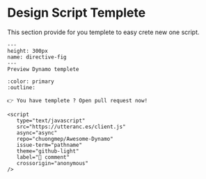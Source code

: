 # Design Script Templete

This section provide for you templete to easy crete new one script.

```{figure} ../images/DynamoTemplate.png
---
height: 300px
name: directive-fig
---
Preview Dynamo templete
```

```{button-link} https://www.mediafire.com/file/edqxb8ymthuhazi/Template.dyn/file
:color: primary
:outline:
```

```{note} 
👉 You have templete ? Open pull request now!
```

```{raw} html
<script
   type="text/javascript"
   src="https://utteranc.es/client.js"
   async="async"
   repo="chuongmep/Awesome-Dynamo"
   issue-term="pathname"
   theme="github-light"
   label="💬 comment"
   crossorigin="anonymous"
/>
```